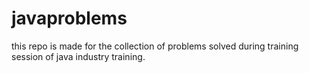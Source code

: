 # javaproblems
this repo is made for the collection of problems solved during training session of java industry training.
